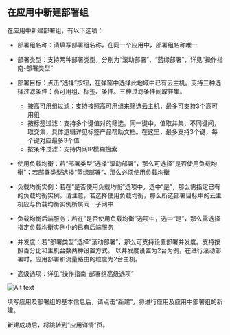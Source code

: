 ## 在应用中新建部署组

在应用中新建部署组，有以下选项：

- 部署组名称：请填写部署组名称，在同一个应用中，部署组名称唯一
- 部署类型：支持两种部署类型，分别为“滚动部署”、“蓝绿部署”，详见“操作指南-部署类型”
- 部署目标：点击“选择”按钮，在弹窗中选择此地域中已有云主机。支持三种选择过滤条件：高可用组、标签、条件。三种过滤条件间取并集。

    - 按高可用组过滤：支持按照高可用组来筛选云主机，最多可支持3个高可用组
    - 按标签过滤：支持多个键值对的筛选。同一键中，值取并集，不同键间，取交集，具体逻辑详见标签产品帮助文档。在这里，最多支持3个键，每个键对应最多3个值
    - 按条件过滤：支持内网IP模糊搜索
    
- 使用负载均衡：若“部署类型”选择“滚动部署”，那么可选择”是否使用负载均衡”；若部署类型选择“蓝绿部署”，那么必须使用负载均衡
- 负载均衡实例：若在”是否使用负载均衡”选项中，选中“是”，那么需指定已有的负载均衡实例。请注意，若选择使用负载均衡，那么所选部署目标中的云主机应与负载均衡实例所属同一子网中
- 负载均衡后端服务：若在”是否使用负载均衡”选项中，选中“是”，那么需选择指定负载均衡实例中的已有后端服务
- 并发度：若“部署类型”选择“滚动部署”，那么可支持设置部署并发度。支持按照百分比和主机台数两种设置方式。
以并发度设置为2台为例，在进行滚动部署时，应用部署和流量路由的粒度为2台主机。
- 高级选项：详见“操作指南-部署组高级选项”


![Alt text](https://github.com/jdcloudcom/cn/blob/codedeploy/image/CodeDeploy/operation14.png)

填写应用及部署组的基本信息后，请点击“新建”，将进行应用及应用中部署组的新建。

新建成功后，将跳转到“应用详情”页。
